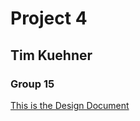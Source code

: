 # Project 4
## Tim Kuehner
### Group 15

[This is the Design Document](https://github.com/TimKuehner/twkyt7/blob/master/Miscellaneous/Requirements%20Analysis.docx)


